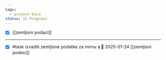 ```yaml
---
tags:
  - project-kuca
status: In Progress
---
```

- [x] [[zemljisni podaci]]
---

- [x] #task izvaditi zemljisne podatke za mirnu ⏫ 📅 2025-01-24
	[[zemljisni podaci]]